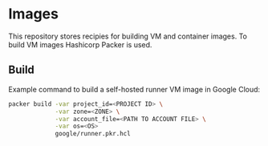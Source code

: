 # Images

This repository stores recipies for building VM and container images. To build VM images Hashicorp
Packer is used.

## Build

Example command to build a self-hosted runner VM image in Google Cloud:

```sh
packer build -var project_id=<PROJECT ID> \
             -var zone=<ZONE> \
             -var account_file=<PATH TO ACCOUNT FILE> \
             -var os=<OS>
             google/runner.pkr.hcl
```
